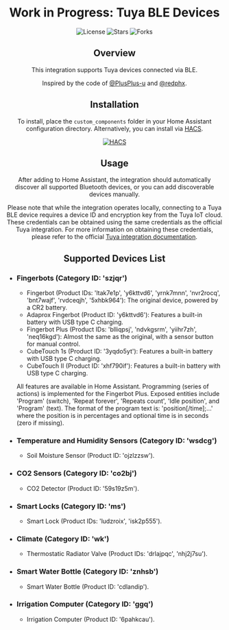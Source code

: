 <h1 align="center">Work in Progress: Tuya BLE Devices</h1>

<p align="center">
  <img src="https://img.shields.io/github/license/SupaHotMoj0/tuya_ble?style=flat-square" alt="License">
  <img src="https://img.shields.io/github/stars/SupaHotMoj0/tuya_ble?style=flat-square" alt="Stars">
  <img src="https://img.shields.io/github/forks/SupaHotMoj0/tuya_ble?style=flat-square" alt="Forks">
</p>

<h2 align="center">Overview</h2>

<p align="center">
  This integration supports Tuya devices connected via BLE.
</p>

<p align="center">
  Inspired by the code of <a href="https://github.com/PlusPlus-ua/ha_tuya_ble">@PlusPlus-u</a> and <a href="https://github.com/redphx/poc-tuya-ble-fingerbot">@redphx</a>.
</p>

<h2 align="center">Installation</h2>

<p align="center">
  To install, place the <code>custom_components</code> folder in your Home Assistant configuration directory. Alternatively, you can install via <a href="https://hacs.xyz/">HACS</a>.
</p>

<p align="center">
  <a href="https://my.home-assistant.io/redirect/hacs_repository/?owner=SupaHotMoj0&repository=tuya_ble&category=integration">
    <img src="https://my.home-assistant.io/badges/hacs_repository.svg" alt="HACS">
  </a>
</p>

<h2 align="center">Usage</h2>

<p align="center">
  After adding to Home Assistant, the integration should automatically discover all supported Bluetooth devices, or you can add discoverable devices manually.
</p>

<p align="center">
  Please note that while the integration operates locally, connecting to a Tuya BLE device requires a device ID and encryption key from the Tuya IoT cloud. These credentials can be obtained using the same credentials as the official Tuya integration. For more information on obtaining these credentials, please refer to the official <a href="https://www.home-assistant.io/integrations/tuya/">Tuya integration documentation</a>.
</p>

<h2 align="center">Supported Devices List</h2>

<ul>
  <li>
    <h3>Fingerbots (Category ID: 'szjqr')</h3>
    <ul>
      <li>Fingerbot (Product IDs: 'ltak7e1p', 'y6kttvd6', 'yrnk7mnn', 'nvr2rocq', 'bnt7wajf', 'rvdceqjh', '5xhbk964'): The original device, powered by a CR2 battery.</li>
      <li>Adaprox Fingerbot (Product ID: 'y6kttvd6'): Features a built-in battery with USB type C charging.</li>
      <li>Fingerbot Plus (Product IDs: 'blliqpsj', 'ndvkgsrm', 'yiihr7zh', 'neq16kgd'): Almost the same as the original, with a sensor button for manual control.</li>
      <li>CubeTouch 1s (Product ID: '3yqdo5yt'): Features a built-in battery with USB type C charging.</li>
      <li>CubeTouch II (Product ID: 'xhf790if'): Features a built-in battery with USB type C charging.</li>
    </ul>
    <p>All features are available in Home Assistant. Programming (series of actions) is implemented for the Fingerbot Plus. Exposed entities include 'Program' (switch), 'Repeat forever', 'Repeats count', 'Idle position', and 'Program' (text). The format of the program text is: 'position[/time];...' where the position is in percentages and optional time is in seconds (zero if missing).</p>
  </li>
  <li>
    <h3>Temperature and Humidity Sensors (Category ID: 'wsdcg')</h3>
    <ul>
      <li>Soil Moisture Sensor (Product ID: 'ojzlzzsw').</li>
    </ul>
  </li>
  <li>
    <h3>CO2 Sensors (Category ID: 'co2bj')</h3>
    <ul>
      <li>CO2 Detector (Product ID: '59s19z5m').</li>
    </ul>
  </li>
  <li>
    <h3>Smart Locks (Category ID: 'ms')</h3>
    <ul>
      <li>Smart Lock (Product IDs: 'ludzroix', 'isk2p555').</li>
    </ul>
  </li>
  <li>
    <h3>Climate (Category ID: 'wk')</h3>
    <ul>
      <li>Thermostatic Radiator Valve (Product IDs: 'drlajpqc', 'nhj2j7su').</li>
    </ul>
  </li>
  <li>
    <h3>Smart Water Bottle (Category ID: 'znhsb')</h3>
    <ul>
      <li>Smart Water Bottle (Product ID: 'cdlandip').</li>
    </ul>
  </li>
  <li>
    <h3>Irrigation Computer (Category ID: 'ggq')</h3>
    <ul>
      <li>Irrigation Computer (Product ID: '6pahkcau').</li>
    </ul>
  </li>
</ul>
